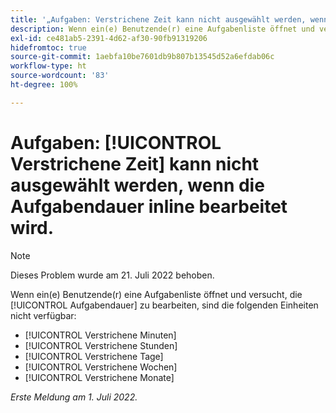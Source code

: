 ```yaml
---
title: '„Aufgaben: Verstrichene Zeit kann nicht ausgewählt werden, wenn die Aufgabendauer inline bearbeitet wird.“'
description: Wenn ein(e) Benutzende(r) eine Aufgabenliste öffnet und versucht, die Aufgabendauer zu bearbeiten, sind keine Einheiten für die verstrichene Zeit verfügbar.
exl-id: ce481ab5-2391-4d62-af30-90fb91319206
hidefromtoc: true
source-git-commit: 1aebfa10be7601db9b807b13545d52a6efdab06c
workflow-type: ht
source-wordcount: '83'
ht-degree: 100%

---
```


# Aufgaben: [!UICONTROL Verstrichene Zeit] kann nicht ausgewählt werden, wenn die Aufgabendauer inline bearbeitet wird.

>[!NOTE]
>
>Dieses Problem wurde am 21. Juli 2022 behoben.

Wenn ein(e) Benutzende(r) eine Aufgabenliste öffnet und versucht, die [!UICONTROL Aufgabendauer] zu bearbeiten, sind die folgenden Einheiten nicht verfügbar:

* [!UICONTROL Verstrichene Minuten]
* [!UICONTROL Verstrichene Stunden]
* [!UICONTROL Verstrichene Tage]
* [!UICONTROL Verstrichene Wochen]
* [!UICONTROL Verstrichene Monate]

_Erste Meldung am 1. Juli 2022._
